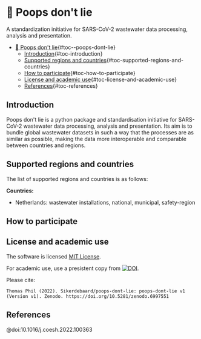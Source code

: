 # 💩 Poops don't lie

A standardization initiative for SARS-CoV-2 wastewater data processing,
analysis and presentation.

- [💩 Poops don't lie](#-poops-dont-lie){#toc--poops-dont-lie}
  - [Introduction](#introduction){#toc-introduction}
  - [Supported regions and
    countries](#supported-regions-and-countries){#toc-supported-regions-and-countries}
  - [How to participate](#how-to-participate){#toc-how-to-participate}
  - [License and academic
    use](#license-and-academic-use){#toc-license-and-academic-use}
  - [References](#references){#toc-references}

## Introduction

Poops don't lie is a python package and standardisation initiative for
SARS-CoV-2 wastewater data processing, analysis and presentation. Its
aim is to bundle global wastewater datasets in such a way that the
processes are as similar as possible, making the data more interoperable
and comparable between countries and regions.

## Supported regions and countries

The list of supported regions and countries is as follows:

**Countries:**

- Netherlands: wastewater installations, national, municipal,
  safety-region

## How to participate

## License and academic use

The software is licensed [MIT
License](https://github.com/Sikerdebaard/poops-dont-lie/blob/main/LICENSE).

For academic use, use a presistent copy from
[![DOI](https://zenodo.org/badge/483262284.svg)](https://zenodo.org/badge/latestdoi/483262284).

Please cite:

`Thomas Phil (2022). Sikerdebaard/poops-dont-lie: poops-dont-lie v1 (Version v1). Zenodo. https://doi.org/10.5281/zenodo.6997551`

## References

@doi:10.1016/j.coesh.2022.100363
